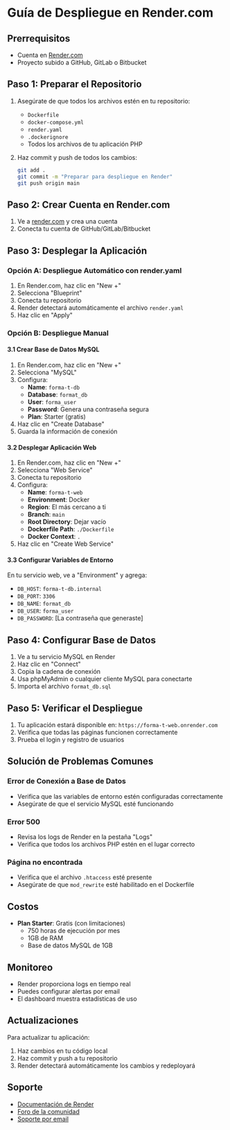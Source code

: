 # Guía de Despliegue en Render.com

## Prerrequisitos
- Cuenta en [Render.com](https://render.com)
- Proyecto subido a GitHub, GitLab o Bitbucket

## Paso 1: Preparar el Repositorio

1. Asegúrate de que todos los archivos estén en tu repositorio:
   - `Dockerfile`
   - `docker-compose.yml`
   - `render.yaml`
   - `.dockerignore`
   - Todos los archivos de tu aplicación PHP

2. Haz commit y push de todos los cambios:
   ```bash
   git add .
   git commit -m "Preparar para despliegue en Render"
   git push origin main
   ```

## Paso 2: Crear Cuenta en Render.com

1. Ve a [render.com](https://render.com) y crea una cuenta
2. Conecta tu cuenta de GitHub/GitLab/Bitbucket

## Paso 3: Desplegar la Aplicación

### Opción A: Despliegue Automático con render.yaml

1. En Render.com, haz clic en "New +"
2. Selecciona "Blueprint"
3. Conecta tu repositorio
4. Render detectará automáticamente el archivo `render.yaml`
5. Haz clic en "Apply"

### Opción B: Despliegue Manual

#### 3.1 Crear Base de Datos MySQL
1. En Render.com, haz clic en "New +"
2. Selecciona "MySQL"
3. Configura:
   - **Name**: `forma-t-db`
   - **Database**: `format_db`
   - **User**: `forma_user`
   - **Password**: Genera una contraseña segura
   - **Plan**: Starter (gratis)
4. Haz clic en "Create Database"
5. Guarda la información de conexión

#### 3.2 Desplegar Aplicación Web
1. En Render.com, haz clic en "New +"
2. Selecciona "Web Service"
3. Conecta tu repositorio
4. Configura:
   - **Name**: `forma-t-web`
   - **Environment**: Docker
   - **Region**: El más cercano a ti
   - **Branch**: `main`
   - **Root Directory**: Dejar vacío
   - **Dockerfile Path**: `./Dockerfile`
   - **Docker Context**: `.`
5. Haz clic en "Create Web Service"

#### 3.3 Configurar Variables de Entorno
En tu servicio web, ve a "Environment" y agrega:
- `DB_HOST`: `forma-t-db.internal`
- `DB_PORT`: `3306`
- `DB_NAME`: `format_db`
- `DB_USER`: `forma_user`
- `DB_PASSWORD`: [La contraseña que generaste]

## Paso 4: Configurar Base de Datos

1. Ve a tu servicio MySQL en Render
2. Haz clic en "Connect"
3. Copia la cadena de conexión
4. Usa phpMyAdmin o cualquier cliente MySQL para conectarte
5. Importa el archivo `format_db.sql`

## Paso 5: Verificar el Despliegue

1. Tu aplicación estará disponible en: `https://forma-t-web.onrender.com`
2. Verifica que todas las páginas funcionen correctamente
3. Prueba el login y registro de usuarios

## Solución de Problemas Comunes

### Error de Conexión a Base de Datos
- Verifica que las variables de entorno estén configuradas correctamente
- Asegúrate de que el servicio MySQL esté funcionando

### Error 500
- Revisa los logs de Render en la pestaña "Logs"
- Verifica que todos los archivos PHP estén en el lugar correcto

### Página no encontrada
- Verifica que el archivo `.htaccess` esté presente
- Asegúrate de que `mod_rewrite` esté habilitado en el Dockerfile

## Costos

- **Plan Starter**: Gratis (con limitaciones)
  - 750 horas de ejecución por mes
  - 1GB de RAM
  - Base de datos MySQL de 1GB

## Monitoreo

- Render proporciona logs en tiempo real
- Puedes configurar alertas por email
- El dashboard muestra estadísticas de uso

## Actualizaciones

Para actualizar tu aplicación:
1. Haz cambios en tu código local
2. Haz commit y push a tu repositorio
3. Render detectará automáticamente los cambios y redeployará

## Soporte

- [Documentación de Render](https://render.com/docs)
- [Foro de la comunidad](https://community.render.com)
- [Soporte por email](https://render.com/support)
